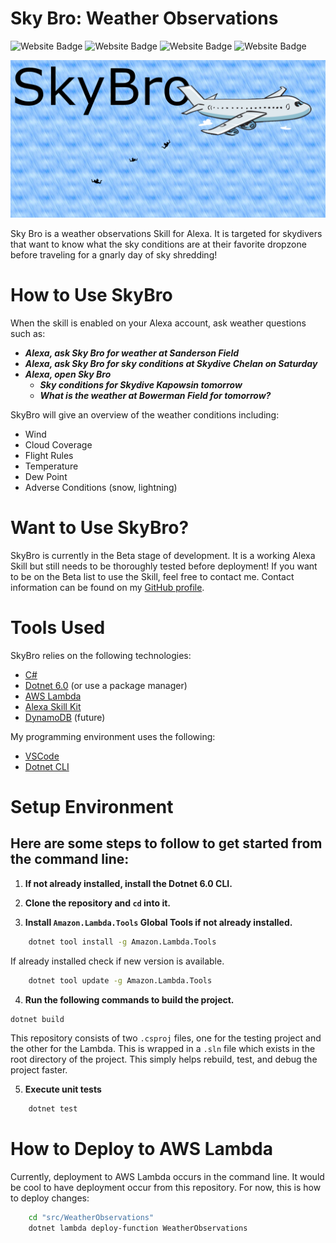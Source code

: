# Sky Bro: Weather Observations

<img
    src="https://img.shields.io/badge/dotnet-512BD4?style=for-the-badge&logo=dotnet&logoColor=white"
    alt="Website Badge" />
<img
    src="https://img.shields.io/badge/CSharp-239120?style=for-the-badge&logo=csharp&logoColor=white"
    alt="Website Badge" />
<img
    src="https://img.shields.io/badge/Lambda-FF9900?style=for-the-badge&logo=aws-lambda&logoColor=white"
    alt="Website Badge" />
<img
    src="https://img.shields.io/badge/Alexa-00CAFF?style=for-the-badge&logo=amazon-alexa&logoColor=white"
    alt="Website Badge" />

![SkyBro Header](./docs/images/SkyBro-Header.png)

Sky Bro is a weather observations Skill for Alexa. It is targeted for skydivers that want to know what the sky conditions are at their favorite dropzone before traveling for a gnarly day of sky shredding! 

# How to Use SkyBro

When the skill is enabled on your Alexa account, ask weather questions such as:
- *__Alexa, ask Sky Bro for weather at Sanderson Field__*
- *__Alexa, ask Sky Bro for sky conditions at Skydive Chelan on Saturday__*
- *__Alexa, open Sky Bro__*
    - *__Sky conditions for Skydive Kapowsin tomorrow__*
    - *__What is the weather at Bowerman Field for tomorrow?__*

SkyBro will give an overview of the weather conditions including:

- Wind
- Cloud Coverage
- Flight Rules
- Temperature
- Dew Point
- Adverse Conditions (snow, lightning)

# Want to Use SkyBro?

SkyBro is currently in the Beta stage of development. It is a working Alexa Skill but still needs to be thoroughly tested before
deployment! If you want to be on the Beta list to use the Skill, feel free to contact me. Contact information can be found on my
[GitHub profile](https://github.com/khurd21).

# Tools Used

SkyBro relies on the following technologies:

- [C#](https://learn.microsoft.com/en-us/dotnet/csharp/)
- [Dotnet 6.0](https://dotnet.microsoft.com/en-us/download/dotnet/6.0) (or use a package manager)
- [AWS Lambda](https://aws.amazon.com/lambda/)
- [Alexa Skill Kit](https://developer.amazon.com/en-US/alexa/alexa-skills-kit)
- [DynamoDB](https://aws.amazon.com/dynamodb/) (future)

My programming environment uses the following:

- [VSCode](https://code.visualstudio.com)
- [Dotnet CLI](https://learn.microsoft.com/en-us/dotnet/core/tools/)


# Setup Environment

## Here are some steps to follow to get started from the command line:

1. __If not already installed, install the Dotnet 6.0 CLI.__

2. __Clone the repository and `cd` into it.__

3. __Install `Amazon.Lambda.Tools` Global Tools if not already installed.__

```bash
    dotnet tool install -g Amazon.Lambda.Tools
```

If already installed check if new version is available.
```bash
    dotnet tool update -g Amazon.Lambda.Tools
```

4. __Run the following commands to build the project.__

```bash
dotnet build
```

This repository consists of two `.csproj` files, one for the testing project and the other for
the Lambda. This is wrapped in a `.sln` file which exists in the root directory of the project.
This simply helps rebuild, test, and debug the project faster.


5. __Execute unit tests__

```bash
    dotnet test
```

# How to Deploy to AWS Lambda

Currently, deployment to AWS Lambda occurs in the command line. It would be cool to have
deployment occur from this repository. For now, this is how to deploy changes:

```bash
    cd "src/WeatherObservations"
    dotnet lambda deploy-function WeatherObservations
```
